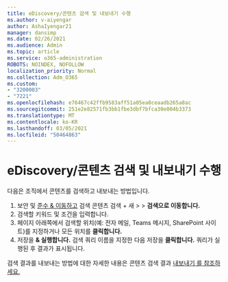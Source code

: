```yaml
---
title: eDiscovery/콘텐츠 검색 및 내보내기 수행
ms.author: v-aiyengar
author: AshaIyengar21
manager: dansimp
ms.date: 02/26/2021
ms.audience: Admin
ms.topic: article
ms.service: o365-administration
ROBOTS: NOINDEX, NOFOLLOW
localization_priority: Normal
ms.collection: Adm_O365
ms.custom:
- "3200003"
- "7221"
ms.openlocfilehash: e76467c42ffb9583aff51a05ea8ceaadb265a8ac
ms.sourcegitcommit: 251e2e82571fb3bb1fbe3dbf7bfca30e004b3373
ms.translationtype: MT
ms.contentlocale: ko-KR
ms.lasthandoff: 03/05/2021
ms.locfileid: "50464863"
---
```

# <a name="perform-an-ediscoverycontent-search-and-export"></a>eDiscovery/콘텐츠 검색 및 내보내기 수행

다음은 조직에서 콘텐츠를 검색하고 내보내는 방법입니다.

1. 보안 및 [준수 & 이동하고](https://go.microsoft.com/fwlink/?linkid=2086958) 검색 콘텐츠 검색 + 새  >    >  **검색으로 이동합니다.**
1. 검색할 키워드 및 조건을 입력합니다.
1. 페이지 아래쪽에서 검색할 위치(예: 전자 메일, Teams 메시지, SharePoint 사이트)를 지정하거나 모든 위치를 **클릭합니다.**
1. 저장을 **& 실행합니다.** 검색 쿼리 이름을 지정한 다음 저장을 **클릭합니다.** 쿼리가 실행된 후 결과가 표시됩니다.

검색 결과를 내보내는 방법에 대한 자세한 내용은 콘텐츠 검색 결과 [내보내기 를 참조하세요.](https://go.microsoft.com/fwlink/?linkid=2102118)

